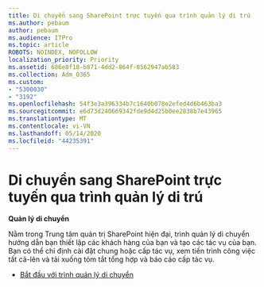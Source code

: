 ```yaml
---
title: Di chuyển sang SharePoint trực tuyến qua trình quản lý di trú
ms.author: pebaum
author: pebaum
ms.audience: ITPro
ms.topic: article
ROBOTS: NOINDEX, NOFOLLOW
localization_priority: Priority
ms.assetid: 686e8f18-b871-4dd2-864f-8562947ab583
ms.collection: Adm_O365
ms.custom:
- "5300030"
- "3192"
ms.openlocfilehash: 54f3e3a396334b7c1640b078e2efed4d6b463ba3
ms.sourcegitcommit: e6d73d240669342fde9d4d25b0ee2838b7e43965
ms.translationtype: MT
ms.contentlocale: vi-VN
ms.lasthandoff: 05/14/2020
ms.locfileid: "44235391"
---
```

# <a name="migrating-to-sharepoint-online-via-migration-manager"></a>Di chuyển sang SharePoint trực tuyến qua trình quản lý di trú

**Quản lý di chuyển**

Nằm trong Trung tâm quản trị SharePoint hiện đại, trình quản lý di chuyển hướng dẫn bạn thiết lập các khách hàng của bạn và tạo các tác vụ của bạn. Bạn có thể chỉ định cài đặt chung hoặc cấp tác vụ, xem tiến trình công việc tất cả-lên và tải xuống tóm tắt tổng hợp và báo cáo cấp tác vụ.

- [Bắt đầu với trình quản lý di chuyển](https://docs.microsoft.com/sharepointmigration/mm-get-started)
